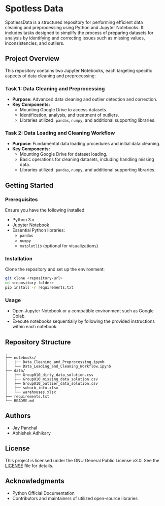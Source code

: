 # Spotless Data

SpotlessData is a structured repository for performing efficient data cleaning and preprocessing using Python and Jupyter Notebooks. It includes tasks designed to simplify the process of preparing datasets for analysis by identifying and correcting issues such as missing values, inconsistencies, and outliers.

## Project Overview
This repository contains two Jupyter Notebooks, each targeting specific aspects of data cleaning and preprocessing:

### Task 1: **Data Cleaning and Preprocessing**
- **Purpose:** Advanced data cleaning and outlier detection and correction.
- **Key Components:**
  - Mounting Google Drive to access datasets.
  - Identification, analysis, and treatment of outliers.
  - Libraries utilized: `pandas`, `numpy`, and additional supporting libraries.

### Task 2: **Data Loading and Cleaning Workflow**
- **Purpose:** Fundamental data loading procedures and initial data cleaning.
- **Key Components:**
  - Mounting Google Drive for dataset loading.
  - Basic operations for cleaning datasets, including handling missing data.
  - Libraries utilized: `pandas`, `numpy`, and additional supporting libraries.

## Getting Started

### Prerequisites
Ensure you have the following installed:
- Python 3.x
- Jupyter Notebook
- Essential Python libraries:
  - `pandas`
  - `numpy`
  - `matplotlib` (optional for visualizations)

### Installation
Clone the repository and set up the environment:

```bash
git clone <repository-url>
cd <repository-folder>
pip install -r requirements.txt
```

### Usage
- Open Jupyter Notebook or a compatible environment such as Google Colab.
- Execute notebooks sequentially by following the provided instructions within each notebook.

## Repository Structure
```
.
├── notebooks/
│   ├── Data_Cleaning_and_Preprocessing.ipynb
│   └── Data_Loading_and_Cleaning_Workflow.ipynb
├── data/
│   ├── Group010_dirty_data_solution.csv
│   ├── Group010_missing_data_solution.csv
│   ├── Group010_outlier_data_solution.csv
│   ├── suburb_info.xlsx
│   └── warehouses.xlsx
├── requirements.txt
└── README.md
```

## Authors
- Jay Panchal
- Abhishek Adhikary

## License
This project is licensed under the GNU General Public License v3.0. See the [LICENSE](LICENSE) file for details.

## Acknowledgments
- Python Official Documentation
- Contributors and maintainers of utilized open-source libraries

